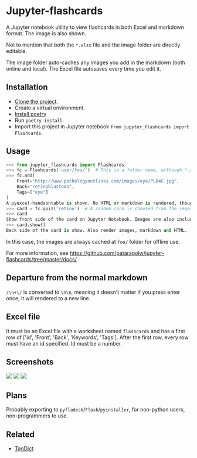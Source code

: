 # Jupyter-flashcards

A Jupyter notebook utility to view flashcards in both Excel and markdown format. The image is also shown.

Not to mention that both the `*.xlsx` file and the image folder are directly editable.

The image folder auto-caches any images you add in the markdown (both online and local). The Excel file autosaves every time you edit it.

## Installation

- [Clone the project]().
- Create a virtual environment.
- [Install poetry](https://github.com/sdispater/poetry#installation)
- Run `poetry install`.
- Import this project in Jupyter notebook `from jupyter_flashcards import Flashcards`.

## Usage

```python
>>> from jupyter_flashcards import Flashcards
>>> fc = Flashcards('user/foo/')  # This is a folder name, although *.xlsx is also supported.
>>> fc.add(
    Front="http://www.pathologyoutlines.com/images/eye/PL04C.jpg",
    Back="retinoblastoma",
    Tags=["eye"]
)
A pyexcel-handsontable is shown. No HTML or markdown is rendered, though.
>>> card = fc.quiz('retino')  # A random card is choosed from the regex "retino"
>>> card
Show front side of the card on Jupyter Notebook. Images are also included (no need to be inside markdown tags, or img tags.) Markdown is rendered to HTML.
>>> card.show()
Back side of the card is show. Also render images, markdown and HTML.

```
In this case, the images are always cached at `foo/` folder for offline use.

For more information, see https://github.com/patarapolw/jupyter-flashcards/tree/master/docs/

## Departure from the normal markdown

`/\n+\/` is converted to `\n\n`, meaning it doesn't matter if you press enter once; it will rendered to a new line.

## Excel file

It must be an Excel file with a worksheet named `flashcards` and has a first row of ['id', 'Front', 'Back', 'Keywords', 'Tags']. After the first row, every row must have an id specified. Id must be a number.

## Screenshots

<img src="https://raw.githubusercontent.com/patarapolw/jupyter-flashcards/master/screenshots/1.png" />
<img src="https://raw.githubusercontent.com/patarapolw/jupyter-flashcards/master/screenshots/2.png" />
<img src="https://raw.githubusercontent.com/patarapolw/jupyter-flashcards/master/screenshots/3.png" />

## Plans

Probably exporting to `pyfladesk`/`Flask`/`pyinstaller`, for non-python users, non-programmers to use.

## Related

- [TagDict](https://github.com/patarapolw/TagDict)
